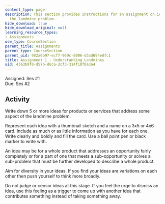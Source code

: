 ```yaml
---
content_type: page
description: This section provides instructions for an assignment on ideas to address
  the landmine problem.
hide_download: true
hide_download_original: null
learning_resource_types:
- Assignments
ocw_type: CourseSection
parent_title: Assignments
parent_type: CourseSection
parent_uid: 982a0b97-ecf7-969c-8006-d3ad694edfc1
title: Assignment 1 - Understanding Landmines
uid: 4363b9f0-d57b-d6ca-2cf3-314f10f0a3a4
---
```


Assigned: Ses #1  
Due: Ses #2

Activity
--------

Write down 5 or more ideas for products or services that address some aspect of the landmine problem.

Represent each idea with a thumbnail sketch and a name on a 3x5 or 4x6 card. Include as much or as little information as you have for each one. Write clearly and boldly and fill the card. Use a ball point pen or black marker to write with.

An idea may be for a whole product that addresses an opportunity fairly completely or for a part of one that meets a sub-opportunity or solves a sub-problem that must be further developed to describe a whole product.

Aim for diversity in your ideas. If you find your ideas are variations on each other then push yourself to think more broadly.

Do not judge or censor ideas at this stage. If you feel the urge to dismiss an idea, use this feeling as a trigger to come up with another idea that contributes something instead of taking something away.